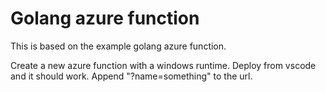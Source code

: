 # Golang azure function
This is based on the example golang azure function.

Create a new azure function with a windows runtime.
Deploy from vscode and it should work.
Append "?name=something" to the url.
